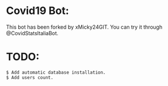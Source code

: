 # Covid19 Bot:
This bot has been forked by xMicky24GIT. You can try it through @CovidStatsItaliaBot.

# TODO:
```
$ Add automatic database installation.
$ Add users count.
```
